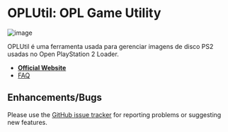 
OPLUtil: OPL Game Utility
==========================================

![image](https://user-images.githubusercontent.com/53555314/113318800-34733c00-92e7-11eb-8790-349794c1d2ad.png)



OPLUtil é uma ferramenta usada para gerenciar imagens de disco PS2 usadas no Open PlayStation 2 Loader.

* [__Official Website__](https://github.com/IsseiYoshida/OPLUtil)
* [FAQ](https://github.com/IsseiYoshida/OPLUtil/wiki/FAQ)

Enhancements/Bugs
-----------------

Please use the [GitHub issue tracker](https://github.com/IsseiYoshida/OPLUtil/issues)
for reporting problems or suggesting new features.
